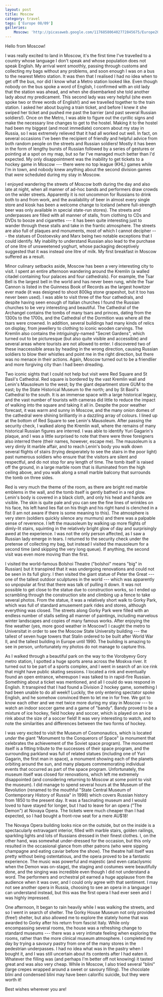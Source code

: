 ```yaml
---
layout: post
title: Moscow
category: travel
tags: ['Europe 08/09']
galleries:
    Moscow: 'http://picasaweb.google.com/117685806402772845675/Europe20082009Moscow?authkey=Gv1sRgCPaQ387wjLGZzgE'
---
```


Hello from Moscow!

I was really excited to land in Moscow, it's the first time I've travelled to
a country whose language I don't speak and whose population does not speak
English.
My arrival went smoothly, passing through customs and collecting my bags
without any problems, and soon enough I was on a bus to the nearest Metro
station.
It was then that I realised I had no idea when to get off the bus, nor did I
know what a Metro station looked like.
Even though nobody on the bus spoke a word of English, I confirmed with an
old lady that the station was ahead, and when she disembarked she told another
lady about my predicament.
This second lady was very helpful (she even spoke two or three words of
English!) and we travelled together to the train station.
I asked her about buying a train ticket, and before I knew it she swiped her
ticket and pushed me past the barrier (and past several Russian soldiers!).
Once on the Metro, I was able to figure out the cyrillic signs and make the
necessary line changes to get to the hostel.
Making it to the hostel had been my biggest (and most immediate) concern
about my stay in Russia, so I was extremely relieved that it had all worked
out well.
In fact, on several occasions I've been the recipient of friendly and helpful
advice from both random people on the streets and Russian soldiers!
Mostly it has been in the form of lengthy bursts of Russian followed by a
series of gestures or pointing at a spot on my map, but so far I've managed
much better than I'd expected.
My only disappointment was the inability to get tickets to a hockey game in
Moscow --- there were no top league (KHL) games while I'm in town, and nobody
knew anything about the second division games that *were* scheduled during my
stay in Moscow.

I enjoyed wandering the streets of Moscow both during the day and also late at
night, when all manner of ad-hoc bands and performers draw crowds on the wider
streets.
Apparently it is not uncommon for Russians to drink both to and from work,
and the availability of beer in almost every single store and kiosk has been a
welcome change to Iceland (where full-strength beer was only available in
special state-run stores).
The streets and underpasses are filled with all manner of stalls, from
clothing to CDs and DVDs to booze and cigarettes --- it has been quite
interesting just to wander through these stalls and take in the frantic
atmosphere.
The streets are also full of plaques and monuments, most of which I cannot
decipher --- the statues of Dostoevsky and Marx being two notable exceptions
that I could identify.
My inability to understand Russian also lead to the purchase of one litre of
unsweetened yoghurt, whose packaging deceptively suggested that it was instead
one litre of milk.
My first breakfast in Moscow suffered as a result.

Minor culinary setbacks aside, Moscow has been a very interesting city to
visit.
I spent an entire afternoon wandering around the Kremlin (a walled citadel
containing four palaces and four cathedrals).
For example, the Tsar Bell is the largest bell in the world and has never
been rung, while the Tsar Cannon is listed in the Guinness Book of Records as
the largest howitzer ever made (it was designed to shoot 800kg stone
grapeshot, but it too has never been used).
I was able to visit three of the four cathedrals, and despite having seen
enough of Italian churches I found the Russian churches to be very interesting
and beautiful.
The Cathedral of the Archangel contains the tombs of many tsars and princes,
dating from the 1300s to the 1700s, and the Cathedral of the Dormition was
where all the tsars were crowned.
In addition, several buildings had many kinds of relics on display, from
jewellery to clothing to iconic wooden carvings.
The Kremlin also contains the intriguingly-named "Secret Gardens", which
turned out to be picturesque (but also quite visible and accessible) and
several areas where tourists are not allowed to enter.
I discovered two of these inaccessible areas by heading in the wrong
direction, causing Russian soldiers to blow their whistles and point me in the
right direction, but there was no menace in their actions.
Again, Moscow turned out to be a friendlier and more forgiving city than I
had been dreading.

Two iconic sights that I could not help but visit were Red Square and St
Basil's Cathedral.
Red square is bordered by the vast Kremlin wall and Lenin's Mausoleum to the
west; by the giant department store GUM to the east; by the State Historical
Museum to the north; and by St Basil's Cathedral to the south.
It is an immense space with a large historical legacy, and the vast number of
tourists with cameras did little to reduce the impact of walking into the
square and taking it all in.
Despite the poor weather forecast, it was warm and sunny in Moscow, and the
many onion domes of the cathedral were shining brilliantly in a dazzling array
of colours.
I lined up at the bottom of Red Square to see Lenin's Mausoleum.
After passing the security check, I walked along the Kremlin wall, where the
remains of many historical Russian figures are interred.
I was able to identify Yuri Gagarin's plaque, and I was a little surprised to
note that there were three foreigners also interred there (their names,
however, escape me).
The mausoleum is a very dimly lit marble affair, and to reach Lenin's body
you walk down several flights of stairs (trying desperately to see the stairs
in the poor light) past numerous soldiers who ensure that the visitors are
silent and respectful, and do not stop for any length of time.
The tomb itself is raised off the ground, in a large marble room that is
illuminated from the high ceiling above, and you walk along a small marble
balcony that surrounds the tomb on three sides.

Red is very much the theme of the room, as there are bright red marble emblems
in the wall, and the tomb itself is gently bathed in a red glow.
Lenin's body is covered in a black cloth, and only his head and hands are
visible.
The skin is quite pale and you can see the fine lines of wrinkles on his face,
his left hand lies flat on his thigh and his right hand is clenched in a fist
(I am not aware if there is some meaning to this).
The atmosphere is very stern (soldiers quickly silence any murmurs) and there
was a palpable sense of reverence.
I left the mausoleum by walking up more flights of dimly-lit stairs,
squinting in the relatively bright glow of day and surprisingly awed at the
experience.
I was not the only person affected, as I saw a Russian lady emerge in tears.
I returned to the security check under the pretense of collecting my bag, but
instead I visited the mausoleum for a second time (and skipping the very long
queue).
If anything, the second visit was even more moving than the first.

I visited the world-famous Bolshoi Theatre ("bolshoi" means "big" in Russian)
but it transpired that it was undergoing renovations and could not be seen in
its full glory.
I then visited the giant statue of Peter the Great --- one of the tallest
outdoor sculptures in the world --- which was apparently so unpopular at first
that there was talk of pulling it down.
It was not possible to get close to the statue due to construction works, so
I ended up scrambling through the construction site and climbing up a fence to
take several photos.
From the statue, it was a relatively short walk to Gorky Park, which was full
of standard amusement park rides and stores, although everything was closed.
The streets along Gorky Park were filled with an endless number of stalls
selling all manner of paintings, including marvelous winter landscapes and
copies of many famous works.
After enjoying the fine weather (yes, more good weather in Moscow!)
I caught the metro to Universitat in order to see the Moscow State University
building --- the tallest of seven huge towers that Stalin ordered to be built
after World War II, and the tallest building in Europe until 1990.
The building is amazing to see in person, unfortunately my photos do not
manage to capture this.

As I walked through a beautiful park on the way to the Vorobyevy Gory metro
station, I spotted a huge sports arena across the Moskva river.
It turned out to be part of a sports complex, and I went in search of an ice
rink that might have public skating sessions.
I located a rink and eventually found an open entrance, whereupon I was
talked to in rapid-fire Russian.
Something about a ticket was mentioned, and all I could do was respond in
English.
It transpired that I had found a Division 2 hockey game, something I had been
unable to do all week!!
Luckily, the only entering spectator spoke English, and he somehow convinced
them to let me in for free.
We got to know each other and we met twice more during my stay in Moscow ---
to watch an indoor soccer game and a game of "bandy".
Bandy proved to be a mixture of ice hockey, field hockey and soccer, which is
played on an ice rink about the size of a soccer field!
It was very interesting to watch, and to note the similarities and
differences between the two forms of hockey.

I was very excited to visit the Museum of Cosmonautics, which is located
*under* the giant "Monument to the Conquerors of Space" (a monument that
celebrates the achievement of the Soviet space program).
The monument itself is a fitting tribute to the successes of their space
program, and the surrounding parkland was full of related statues (including
one of Yuri Gagarin, the first man in space), a monument showing each of the
planets orbiting around the sun, and many plaques commemorating individual
events that occurred as part of the space program.
Unfortunately, the museum itself was closed for renovations, which left me
extremely disappointed (and considering returning to Moscow at some point to
visit the museum).
I did manage to spend several hours at the Museum of the Revolution (renamed
to the mouthful "State Central Museum of Contemporary History of Russia" in
1998) which covers Russian history from 1850 to the present day.
It was a fascinating museum and I would loved to have stayed for longer, but I
had to leave for an opera ("The Demon") at Novaya Opera.
The tickets were much cheaper than I had expected, so I had bought a
front-row seat for a mere AU$18!

The Novaya Opera building looks nice on the outside, but on the inside is a
spectacularly extravagant interior, filled with marble stairs, golden
railings, sparkling lights and lots of Russians dressed in their finest
clothes.
I, on the other hand, was somewhat under-dressed for the occasion, but this
only resulted in the occasional glance from other patrons (who were sipping
champagne and eating caviar before the show).
The theatre hall itself was pretty without being ostentatious, and the opera
proved to be a fantastic experience.
The music was powerful and majestic (and even cataclysmic when the Demon was
on-stage), the staging and costumes were beautifully done, and the singing was
incredible even though I did not understand a word.
The performers and orchestral pit earned a huge applause from the audience
when it was over, and I could only agree with that sentiment.
I may not see another opera in Russia, choosing to see an opera in a language
I can understand instead, but this was the first opera I had ever seen and I
was highly impressed.

One afternoon, It began to rain heavily while I was walking the streets, and
so I went in search of shelter.
The Gorky House Museum not only provided (free!) shelter, but also allowed me
to explore the stately home that was awarded to Gorky after his return from
fascist Italy.
While only encompassing several rooms, the house was a refreshing change to
standard museums --- there was a very intimate feeling when exploring the
rooms, rather than the more clinical museum atmosphere.
I completed my day by trying a savoury pastry from one of the many stores in
the pedestrian underpasses.
I had no idea what was in the pastry when I bought it, and I was still
uncertain about its contents after I had eaten it.
Whatever the filling was (and perhaps I'm better off not knowing) it tasted
great and was also very cheap.
While in Moscow, I also tried several "blini" (large crepes wrapped around a
sweet or savoury filling).
The chocolate blini and condensed blini may have been calorific suicide, but
they were worth it!

Best wishes wherever you are!

